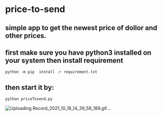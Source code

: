 # price-to-send
## simple app to get the newest price of dollor and other prices.
## first make sure you have python3 installed on your system then install requirement
```python -m pip  install -r requirement.txt```
## then start it by:
```python priceTosend.py```

![Uploading Record_2021_10_18_14_39_58_189.gif…]()
